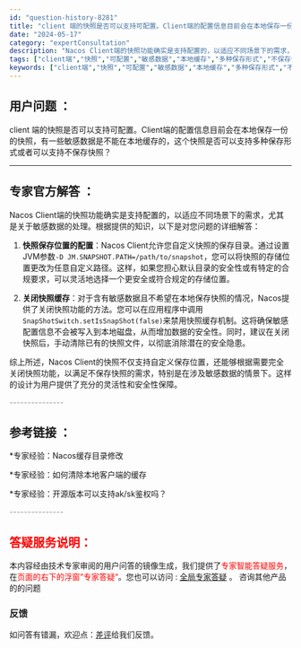 ```yaml
---
id: "question-history-8281"
title: "client 端的快照是否可以支持可配置。Client端的配置信息目前会在本地保存一份的快照，有一些敏感数"
date: "2024-05-17"
category: "expertConsultation"
description: "Nacos Client端的快照功能确实是支持配置的，以适应不同场景下的需求，尤其是关于敏感数据的处理。根据提供的知识，以下是对您问题的详细解答：1. **快照保存位置的配置**：Nacos Client允许您自定义快照的保存目录。通过设置JVM参数`-D JM.SNAPSHOT.PATH=/pat"
tags: ["client端","快照","可配置","敏感数据","本地缓存","多种保存形式","不保存快照"]
keywords: ["client端","快照","可配置","敏感数据","本地缓存","多种保存形式","不保存快照"]
---
```


## 用户问题 ： 
 client 端的快照是否可以支持可配置。Client端的配置信息目前会在本地保存一份的快照，有一些敏感数据是不能在本地缓存的，这个快照是否可以支持多种保存形式或者可以支持不保存快照？  

---------------
## 专家官方解答 ：

Nacos Client端的快照功能确实是支持配置的，以适应不同场景下的需求，尤其是关于敏感数据的处理。根据提供的知识，以下是对您问题的详细解答：

1. **快照保存位置的配置**：Nacos Client允许您自定义快照的保存目录。通过设置JVM参数`-D JM.SNAPSHOT.PATH=/path/to/snapshot`，您可以将快照的存储位置更改为任意自定义路径。这样，如果您担心默认目录的安全性或有特定的合规要求，可以灵活地选择一个更安全或符合规定的存储位置。

2. **关闭快照缓存**：对于含有敏感数据且不希望在本地保存快照的情况，Nacos提供了关闭快照功能的方法。您可以在应用程序中调用`SnapShotSwitch.setIsSnapShot(false)`来禁用快照缓存机制。这将确保敏感配置信息不会被写入到本地磁盘，从而增加数据的安全性。同时，建议在关闭快照后，手动清除已有的快照文件，以彻底消除潜在的安全隐患。

综上所述，Nacos Client的快照不仅支持自定义保存位置，还能够根据需要完全关闭快照功能，以满足不保存快照的需求，特别是在涉及敏感数据的情景下。这样的设计为用户提供了充分的灵活性和安全性保障。


<font color="#949494">---------------</font> 


## 参考链接 ：

*专家经验：Nacos缓存目录修改 
 
 *专家经验：如何清除本地客户端的缓存 
 
 *专家经验：开源版本可以支持ak/sk鉴权吗？ 


 <font color="#949494">---------------</font> 
 


## <font color="#FF0000">答疑服务说明：</font> 

本内容经由技术专家审阅的用户问答的镜像生成，我们提供了<font color="#FF0000">专家智能答疑服务</font>，在<font color="#FF0000">页面的右下的浮窗”专家答疑“</font>。您也可以访问 : [全局专家答疑](https://answer.opensource.alibaba.com/docs/intro) 。 咨询其他产品的的问题

### 反馈
如问答有错漏，欢迎点：[差评](https://ai.nacos.io/user/feedbackByEnhancerGradePOJOID?enhancerGradePOJOId=13627)给我们反馈。
